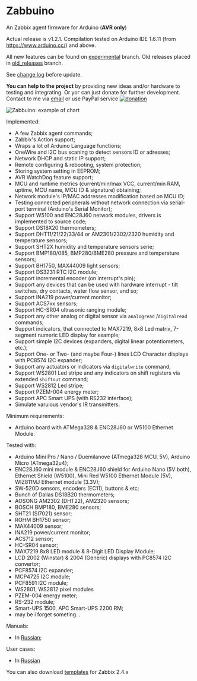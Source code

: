 # Zabbuino
An Zabbix agent firmware for Arduino (**AVR only**)

Actual release is v1.2.1. Compilation tested on Arduino IDE 1.6.11 (from https://www.arduino.cc/) and above.

All new features can be found on [experimental](https://github.com/zbx-sadman/Zabbuino/tree/experimental) branch. Old releases placed in [old_releases](https://github.com/zbx-sadman/Zabbuino/tree/old_releases) branch.

See [change log](https://github.com/zbx-sadman/Zabbuino/blob/master/ChangeLog.md) before update.

**You can help to the project** by providing new ideas and/or hardware to testing and integrating. Or yoг can just donate for further development. Contact to me via [email](mailto://zbx.sadman@gmail.com) or use PayPal service 
[![donation](https://camo.githubusercontent.com/1d4c796d0043ba18176a68767c2ee55188d55cc1/68747470733a2f2f7777772e70617970616c6f626a656374732e636f6d2f656e5f47422f692f62746e2f62746e5f646f6e6174655f4c472e676966)](https://www.paypal.me/GrigoryP)


![Zabbuino: example of chart](https://cloud.githubusercontent.com/assets/12827470/20768231/30de116a-b74e-11e6-932f-09eb6f7712e3.png)

Implemented:
- A few Zabbix agent commands;
- Zabbix's Action support;
- Wraps a lot of Arduino Language functions;
- OneWire and I2C bus scaning to detect sensors ID or adresses;
- Network DHCP and static IP support;
- Remote configuring & rebooting, system protection;
- Storing system setting in EEPROM;
- AVR WatchDog feature support;
- MCU and runtime metrics (current/min/max VCC, current/min RAM, uptime, MCU name, MCU ID & signature) obtaining;
- Network module's IP/MAC addresses modification based on MCU ID;
- Testing connected peripherals without network connection via serial-port terminal (Arduino's Serial Monitor);
- Support W5100 and ENC28J60 network modules, drivers is implemented to source code;
- Support DS18X20 thermometers;
- Support DHT11/21/22/33/44 or AM2301/2302/2320 humidity and temperature sensors;
- Support SHT2X humidity and temperature sensors serie;
- Support BMP180/085, BMP280/BME280 pressure and temperature sensors;
- Support BH1750, MAX44009 light sensors;
- Support DS3231 RTC I2C module;
- Support incremental encoder (on interrupt's pin);
- Support any devices that can be used with hardware interrupt - tilt switches, dry contacts, water flow sensor, and so;
- Support INA219 power/current monitor;
- Support ACS7xx sensors;
- Support HC-SR04 ultrasonic ranging module;
- Support any other analog or digital sensor via `analogread` /`digitalread` commands;
- Support indicators, that connected to MAX7219, 8x8 Led matrix, 7-segment numeric LED display for example;
- Support simple I2C devices (expanders, digital linear potentiometers, etc.);
- Support One- or Two- (and maybe Four-) lines LCD Character displays with PC8574 I2C expander;
- Support any actuators or indicators via `digitalwrite` command;
- Support WS2801 Led stripe and any indicators on shift registers via extended `shiftout` command;
- Support WS2812 Led stripe;
- Support PZEM-004 energy meter;
- Support APC Smart UPS (with RS232 interface);
- Simulate varuious vendor's IR transmitters.

Minimum requirements: 
- Arduino board with ATMega328 & ENC28J60 or W5100 Ethernet Module.

Tested with:
- Arduino Mini Pro / Nano / Duemilanove (ATmega328 MCU, 5V), Arduino Micro (ATmega32u4);
- ENC28J60 mini module & ENC28J60 shield for Arduino Nano (5V both), Ethernet Shield (W5100), Mini Red W5100 Ethernet Module (5V), WIZ811MJ Ethernet module (3.3V);
- SW-520D sensors, encoders (EC11), buttons & etc;
- Bunch of Dallas DS18B20 thermometers;
- AOSONG AM2302 (DHT22), AM2320 sensors;
- BOSCH BMP180, BME280 sensors;
- SHT21 (SI7021) sensor;
- ROHM BH1750 sensor;
- MAX44009 sensor;
- INA219 power/current monitor;
- ACS712 sensor;
- HC-SR04 sensor;
- MAX7219 8x8 LED module & 8-Digit LED Display Module;
- LCD 2002 (Winstar) & 2004 (Generic) displays with PC8574 I2C convertor;
- PCF8574 I2C expander;
- MCP4725 I2C module;
- PCF8591 I2C module;
- WS2801, WS2812 pixel modules
- PZEM-004 energy meter;
- RS-232 module;
- Smart-UPS 1500, APC Smart-UPS 2200 RM;
- may be i forget someting...

Manuals:
- In [Russian](https://github.com/zbx-sadman/Zabbuino/wiki/Zabbuino-in-Russian-(for-release-1.1.x));

User cases:
- In [Russian](https://github.com/zbx-sadman/Zabbuino/wiki/Zabbuino-User-Cases-in-Russian)

You can also download [templates](https://github.com/zbx-sadman/Zabbuino/tree/master/Zabbix_Templates) for Zabbix 2.4.x

